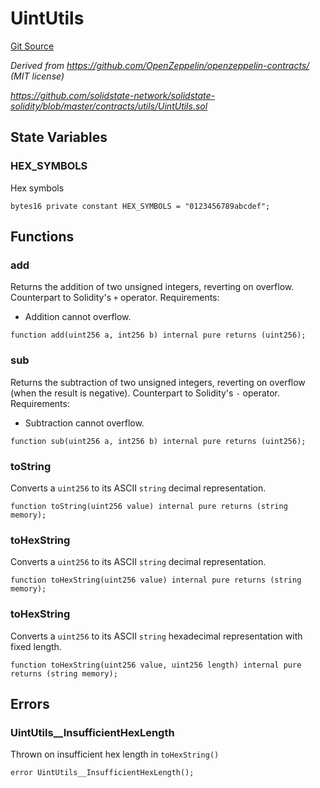 # UintUtils
[Git Source](https://github.com/ubiquity/ubiquity-dollar/blob/f7ea83705c682caf40f2ca987d85e510aa7c0600/src/dollar/libraries/UintUtils.sol)

*Derived from https://github.com/OpenZeppelin/openzeppelin-contracts/ (MIT license)*

*https://github.com/solidstate-network/solidstate-solidity/blob/master/contracts/utils/UintUtils.sol*


## State Variables
### HEX_SYMBOLS
Hex symbols


```solidity
bytes16 private constant HEX_SYMBOLS = "0123456789abcdef";
```


## Functions
### add

Returns the addition of two unsigned integers, reverting on
overflow.
Counterpart to Solidity's `+` operator.
Requirements:
- Addition cannot overflow.


```solidity
function add(uint256 a, int256 b) internal pure returns (uint256);
```

### sub

Returns the subtraction of two unsigned integers, reverting on
overflow (when the result is negative).
Counterpart to Solidity's `-` operator.
Requirements:
- Subtraction cannot overflow.


```solidity
function sub(uint256 a, int256 b) internal pure returns (uint256);
```

### toString

Converts a `uint256` to its ASCII `string` decimal representation.


```solidity
function toString(uint256 value) internal pure returns (string memory);
```

### toHexString

Converts a `uint256` to its ASCII `string` decimal representation.


```solidity
function toHexString(uint256 value) internal pure returns (string memory);
```

### toHexString

Converts a `uint256` to its ASCII `string` hexadecimal representation with fixed length.


```solidity
function toHexString(uint256 value, uint256 length) internal pure returns (string memory);
```

## Errors
### UintUtils__InsufficientHexLength
Thrown on insufficient hex length in `toHexString()`


```solidity
error UintUtils__InsufficientHexLength();
```

